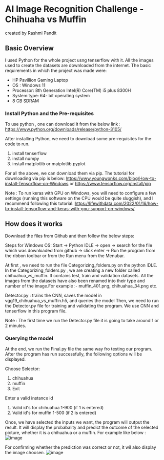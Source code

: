 # AI Image Recognition Challenge - Chihuaha vs Muffin
created by Rashmi Pandit

## Basic Overview

I used Python for the whole project usng tenserflow with it. All the images used to create the datasets are downloaded from the internet.
The basic requirements in which the project was made were:
- HP Pavillion Gaming Laptop
- OS : Windows 11
- Processor: 8th Generation Intel(R) Core(TM) i5 plus 8300H
- System type: 64- bit operating system
- 8 GB SDRAM

### Install Python and the Pre-requisites

To use python , one can download it from the below link :
https://www.python.org/downloads/release/python-3105/ 

After installing Python, we need to download some pre-requisites for the code to run.
1. install tenserflow
2. install numpy
3. install matplotlib or matplotlib.pyplot

For all the above, we can download them via pip. 
The tutorial for downloading via pip is below:
https://www.youngwonks.com/blog/How-to-install-Tensorflow-on-Windows
or
https://www.tensorflow.org/install/pip

Note : To run keras with GPU on Windows, you will need to configure a few settings 
(running this software on the CPU would be quite sluggish), and I recommend following this tutorial:
https://lifewithdata.com/2022/01/16/how-to-install-tensorflow-and-keras-with-gpu-support-on-windows/

## How does it works 
Download the files from Github and then follow the below steps:

Steps for Windows OS:
Start -> Python IDLE -> open -> search for the file which was downloaded from github -> click enter -> 
Run the program from the ribbon toolbar or from the Run menu from the Menubar.

At first , we need to run the file Categorizing_folders.py on the python IDLE.
In the Categorizing_folders.py , we are creating a new folder called chihuahua_vs_muffin.
It contains test, train and validation datasets. All the images from the datasets have also been renamed into 
their type and number of the image.For example :- muffin_401.png, chihuahua_34.png etc.

Detector.py : trains the CNN, saves the model in vgg19_chihuahua_vs_muffin.h5, and queries the model
Then, we need to run the Detector.py file for training and validating the program. We use CNN and tenserflow in this program file.

Note : The first time we run the Detector.py file it is going to take around 1 or 2 minutes.


### Querying the model

At the end, we run the Final.py file the same way fro testing our program.
After the program has run successfully, the following options will be displayed.

Choose Selector:
1. chihuahua 
2. muffin 
3. Exit 

Enter a valid instance id
1. Valid id's for chihuahua 1-900 (if 1 is entered)
2. Valid id's for muffin 1-500 (if 2 is entered)


Once, we have selected the inputs we want, the program will output the result. It will display the probabality and predict the outcome of the selected picture, whether it is 
a chihuahua or a muffin. For example like below :
![image](https://user-images.githubusercontent.com/92164111/182050371-066dcabb-a2a7-4bf6-a7ae-cfd11d77036c.png)

For confirming whether the prediction was correct or not, it wil also display the image choosen.
![image](https://user-images.githubusercontent.com/92164111/182050432-207e5d6a-f572-430b-a0f4-c31e72386fcd.png)



